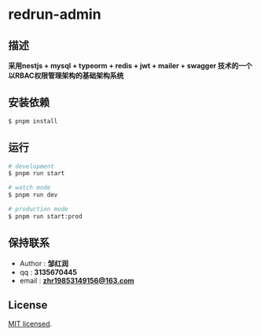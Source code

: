 # redrun-admin

## 描述

**采用nestjs + mysql + typeorm + redis + jwt + mailer + swagger 技术的一个以RBAC权限管理架构的基础架构系统**

## 安装依赖

```bash
$ pnpm install
```

## 运行

```bash
# development
$ pnpm run start

# watch mode
$ pnpm run dev

# production mode
$ pnpm run start:prod
```

## 保持联系

- Author : **邹红润**
- qq : **3135670445**
- email : **zhr19853149156@163.com**

## License

[MIT licensed](LICENSE).

